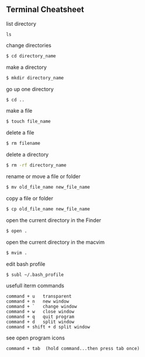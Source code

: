 ## Terminal Cheatsheet

list directory

```
ls
```

change directories

```bash
$ cd directory_name
```

make a directory

```bash
$ mkdir directory_name
```

go up one directory

```bash
$ cd ..
```

make a file

```bash
$ touch file_name
```

delete a file

```bash
$ rm filename
```

delete a directory

```bash
$ rm -rf directory_name
```

rename or move a file or folder

```bash
$ mv old_file_name new_file_name
```

copy a file or folder

```bash
$ cp old_file_name new_file_name
```

open the current directory in the Finder

```bash
$ open .
```

open the current directory in the macvim

```bash
$ mvim .
```

edit bash profile

```bash
$ subl ~/.bash_profile
```

usefull iterm commands

```
command + u   transparent
command + n   new window
command + `   change window
command + w   close window
command + q   quit program
command + d   split window
command + shift + d split window
```

see open program icons

```
command + tab  (hold command...then press tab once)
```